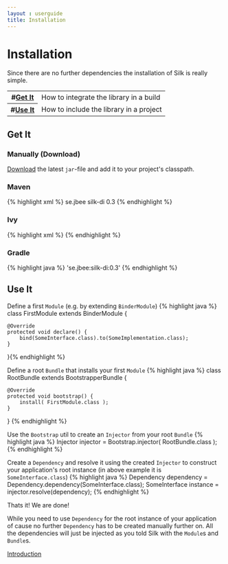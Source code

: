```yaml
---
layout : userguide
title: Installation
---
```


# Installation

<abstract>
Since there are no further dependencies the installation of Silk is really simple.
</abstract>

<table class='toc'>
	<tr><th>#<a href="#get">Get It</a></th><td>How to integrate the library in a build</td></tr>
	<tr><th>#<a href="#use">Use It</a></th><td>How to include the library in a project</td></tr>
</table>

## <a id="get"></a>Get It
### Manually (Download)
<a href="/downloads/">Download</a> the latest `jar`-file and add it to your project's classpath.

### Maven
{% highlight xml %}
 	<dependency>
		<groupId>se.jbee</groupId>
		<artifactId>silk-di</artifactId>
		<version>0.3</version>
	</dependency>
{% endhighlight %}

### Ivy
{% highlight xml %}
	<dependency org="se.jbee" name="silk-di" rev="0.3"/>
{% endhighlight %}

### Gradle
{% highlight java %}
	'se.jbee:silk-di:0.3'
{% endhighlight %}


## <a id="use"></a>Use It
Define a first `Module` (e.g. by extending `BinderModule`)
{% highlight java %}
class FirstModule extends BinderModule {

	@Override
	protected void declare() {
		bind(SomeInterface.class).to(SomeImplementation.class);
	}
}{% endhighlight %}

Define a root `Bundle` that installs your first `Module`
{% highlight java %}
class RootBundle extends BootstrapperBundle {

	@Override
	protected void bootstrap() {
		install( FirstModule.class );
	}
}	{% endhighlight %}

Use the `Bootstrap` util to create an `Injector` from your root `Bundle`
{% highlight java %}
Injector injector = Bootstrap.injector( RootBundle.class );	{% endhighlight %}
	
Create a `Dependency` and resolve it using the created `Injector` to construct your application's root instance (in above example it is `SomeInterface.class`)
{% highlight java %}
Dependency<SomeInterface> dependency = Dependency.dependency(SomeInterface.class); 
SomeInterface instance = injector.resolve(dependency);	{% endhighlight %}

Thats it! We are done!

While you need to use `Dependency` for the root instance of your application of cause no further `Dependency` has to be created manually further on. 
All the dependencies will just be injected as you told Silk with the `Module`s and `Bundle`s. 

 <a class='next' href="intro.html"><span class="icon-chevron-right"></span>Introduction</a>